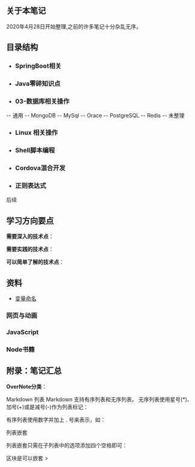 ## 关于本笔记 
   2020年4月28日开始整理,之前的许多笔记十分杂乱无序。


## 目录结构

- ### SpringBoot相关

- ### Java零碎知识点

- ###  03-数据库相关操作
--  通用
--  MongoDB
--  MySql
--  Orace
--  PostgreSQL
--  Redis
--  未整理

- ### Linux 相关操作


- ### Shell脚本编程



- ### Cordova混合开发



- ### 正则表达式






 后续 

## 学习方向要点

**需要深入的技术点**：

**需要实践的技术点**：

**可以简单了解的技术点**：


## 资料
- [变量命名](https://unbug.github.io/codelf/)

### 网页与动画


### JavaScript

<!-- 语法基础：

DOM编程：

提升篇：

ES6篇：

Vue：

React:

综合： -->

### Node书籍


## 附录：笔记汇总



**OverNote分类**：  






Markdown 列表
Markdown 支持有序列表和无序列表。
无序列表使用星号(*)、加号(+)或是减号(-)作为列表标记： 

 有序列表使用数字并加上 . 号来表示，如：
 
 列表嵌套
 
 列表嵌套只需在子列表中的选项添加四个空格即可：
 
 区块是可以嵌套 >
 